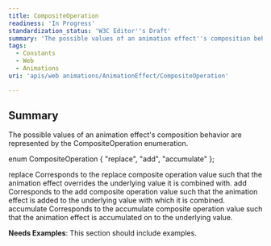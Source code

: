 ```yaml
---
title: CompositeOperation
readiness: 'In Progress'
standardization_status: 'W3C Editor''s Draft'
summary: 'The possible values of an animation effect''s composition behavior are represented by the CompositeOperation enumeration.'
tags:
  - Constants
  - Web
  - Animations
uri: 'apis/web animations/AnimationEffect/CompositeOperation'

---
```

## <span>Summary</span>

The possible values of an animation effect's composition behavior are represented by the CompositeOperation enumeration.

 enum CompositeOperation { "replace", "add", "accumulate" };

 replace Corresponds to the replace composite operation value such that the animation effect overrides the underlying value it is combined with. add Corresponds to the add composite operation value such that the animation effect is added to the underlying value with which it is combined. accumulate Corresponds to the accumulate composite operation value such that the animation effect is accumulated on to the underlying value.

**Needs Examples**: This section should include examples.

